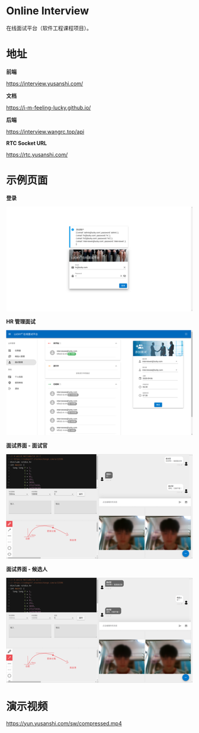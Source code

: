# Online Interview

在线面试平台（软件工程课程项目）。

# 地址

**前端**

<https://interview.yusanshi.com/>

**文档**

<https://i-m-feeling-lucky.github.io/>

**后端**

<https://interview.wangrc.top/api>

**RTC Socket URL**

<https://rtc.yusanshi.com/>



# 示例页面

**登录**

![](./img/login.png)

**HR 管理面试**

![](./img/hr.png)

**面试界面 - 面试官**

![](./img/interview-interviewer.png)

**面试界面 - 候选人**

![](./img/interview-interviewee.png)


# 演示视频

<https://yun.yusanshi.com/sw/compressed.mp4>
